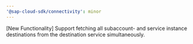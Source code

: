 ```yaml
---
'@sap-cloud-sdk/connectivity': minor
---
```


[New Functionality] Support fetching all subaccount- and service instance destinations from the destination service simultaneously.
